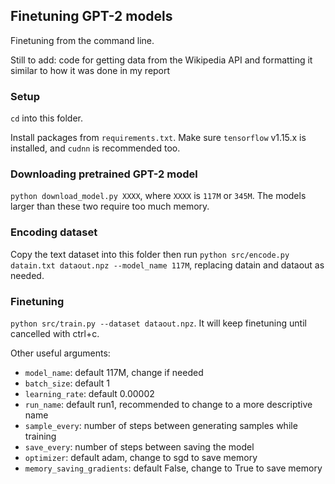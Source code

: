 ## Finetuning GPT-2 models

Finetuning from the command line.


Still to add: code for getting data from the Wikipedia API and formatting it similar to how it was done in my report


### Setup

`cd` into this folder.

Install packages from `requirements.txt`. Make sure `tensorflow` v1.15.x is installed, and `cudnn` is recommended too.


### Downloading pretrained GPT-2 model

`python download_model.py XXXX`, where `XXXX` is `117M` or `345M`. The models larger than these two require too much memory.


### Encoding dataset

Copy the text dataset into this folder then run `python src/encode.py datain.txt dataout.npz --model_name 117M`, replacing datain and dataout as needed.


### Finetuning

`python src/train.py --dataset dataout.npz`. It will keep finetuning until cancelled with ctrl+c. 

Other useful arguments:
- `model_name`: default 117M, change if needed
- `batch_size`: default 1
- `learning_rate`: default 0.00002 
- `run_name`: default run1, recommended to change to a more descriptive name 
- `sample_every`: number of steps between generating samples while training
- `save_every`: number of steps between saving the model
- `optimizer`: default adam, change to sgd to save memory
- `memory_saving_gradients`: default False, change to True to save memory



